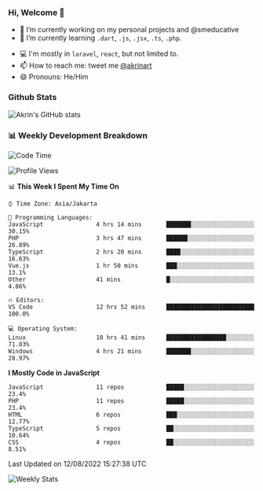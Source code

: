 ### Hi, Welcome 👋

<!--
**akrindev/akrindev** is a ✨ _special_ ✨ repository because its `README.md` (this file) appears on your GitHub profile.

Here are some ideas to get you started:
-->


- 🔭 I’m currently working on my personal projects and @smeducative
- 🌱 I’m currently learning `.dart`, `.js`, `.jsx`, `.ts`, `.php`.
<!-- - 👯 I’m looking to collaborate on -->
<!-- - 🤔 I’m looking for help with ... -->
- 💻 I'm mostly in `laravel`, `react`, but not limited to.
- 📫 How to reach me: tweet me [@akrinart](https://twitter.com/Akrinart)
- 😄 Pronouns: He/Him


### Github Stats
![Akrin's GitHub stats](https://github-readme-stats.vercel.app/api?username=akrindev&show_icons=true&theme=react&count_private=true)

### 📊 Weekly Development Breakdown

<!--START_SECTION:waka-->
![Code Time](http://img.shields.io/badge/Code%20Time-593%20hrs%2033%20mins-blue)

![Profile Views](http://img.shields.io/badge/Profile%20Views-0-blue)

📊 **This Week I Spent My Time On** 

```text
⌚︎ Time Zone: Asia/Jakarta

💬 Programming Languages: 
JavaScript               4 hrs 14 mins       ███████░░░░░░░░░░░░░░░░░░   30.15% 
PHP                      3 hrs 47 mins       ██████░░░░░░░░░░░░░░░░░░░   26.89% 
TypeScript               2 hrs 20 mins       ████░░░░░░░░░░░░░░░░░░░░░   16.63% 
Vue.js                   1 hr 50 mins        ███░░░░░░░░░░░░░░░░░░░░░░   13.1% 
Other                    41 mins             █░░░░░░░░░░░░░░░░░░░░░░░░   4.86%

🔥 Editors: 
VS Code                  12 hrs 52 mins      █████████████████████████   100.0%

💻 Operating System: 
Linux                    10 hrs 41 mins      █████████████████░░░░░░░░   71.03% 
Windows                  4 hrs 21 mins       ███████░░░░░░░░░░░░░░░░░░   28.97%

```

**I Mostly Code in JavaScript** 

```text
JavaScript               11 repos            █████░░░░░░░░░░░░░░░░░░░░   23.4% 
PHP                      11 repos            █████░░░░░░░░░░░░░░░░░░░░   23.4% 
HTML                     6 repos             ███░░░░░░░░░░░░░░░░░░░░░░   12.77% 
TypeScript               5 repos             ██░░░░░░░░░░░░░░░░░░░░░░░   10.64% 
CSS                      4 repos             ██░░░░░░░░░░░░░░░░░░░░░░░   8.51%

```



 Last Updated on 12/08/2022 15:27:38 UTC
<!--END_SECTION:waka-->

![Weekly Stats](https://github-readme-stats.vercel.app/api/wakatime?username=akrindev&theme=github_dark&layout=compact)
